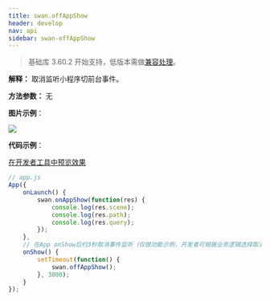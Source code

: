 ```yaml
---
title: swan.offAppShow
header: develop
nav: api
sidebar: swan-offAppShow
---
```

 
> 基础库 3.60.2 开始支持，低版本需做[兼容处理](https://smartprogram.baidu.com/docs/develop/swan/compatibility/)。

**解释：** 取消监听小程序切前台事件。

**方法参数：** 无

**图片示例**：

<div class="m-doc-custom-examples">
    <div class="m-doc-custom-examples-correct">
        <img src="https://b.bdstatic.com/miniapp/images/offAppShow.gif">
    </div>
    <div class="m-doc-custom-examples-correct">
        <img src=" ">
    </div>
    <div class="m-doc-custom-examples-correct">
        <img src=" ">
    </div>     
</div>

**代码示例**：

<a href="swanide://fragment/e69e06ce6a94ec75c6ef2b29e4e34be51567706876670" title="在开发者工具中预览效果" target="_self">在开发者工具中预览效果</a>

```js
// app.js
App({
    onLaunch() {
        swan.onAppShow(function(res) {
            console.log(res.scene);
            console.log(res.path);
            console.log(res.query);
        });
    },
    // 在App onShow后约3秒取消事件监听（仅做功能示例，开发者可根据业务逻辑选择取消监听时机） 
    onShow() {
        setTimeout(function() {
            swan.offAppShow();
        }, 3000);
    }
});
```